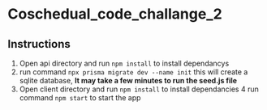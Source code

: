 # Coschedual_code_challange_2

## Instructions 

1. Open api directory and run `npm install` to install dependancys 
2. run command `npx prisma migrate dev --name init` this will create a sqlite database, **It may take a few minutes to run the seed.js file**
3. Open client directory and run `npm install` to install dependancies
4 run command `npm start` to start the app 